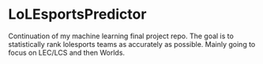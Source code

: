 # LoLEsportsPredictor
Continuation of my machine learning final project repo. The goal is to statistically rank lolesports teams as accurately as possible. Mainly going to focus on LEC/LCS and then Worlds.
